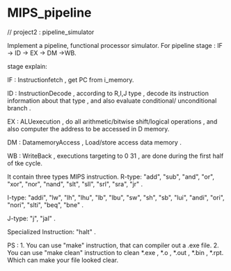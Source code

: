# MIPS_pipeline
  // project2 : pipeline_simulator

Implement a pipeline, functional processor simulator.
For pipeline stage : IF -> ID -> EX -> DM ->WB.

stage explain:

IF : Instructionfetch , get PC from i_memory.

ID : InstructionDecode , according to R,I,J type , decode its instruction 
	information about that type , and also evaluate conditional/
	unconditional branch .
	
EX : ALUexecution , do all arithmetic/bitwise shift/logical operations , and 
	also computer the address to be accessed in D memory.
	
DM : DatamemoryAccess , Load/store access data memory .

WB : WriteBack , executions targeting to $0~$31 , are done during the first half of tke cycle.



It contain three types MIPS instruction.
  R-type:
	"add", "sub", "and", "or", "xor", "nor", "nand", "slt",
	"sll", "srl", "sra", "jr" .
	
  I-type:
	"addi", "lw", "lh", "lhu", "lb", "lbu", "sw", "sh",
	"sb", "lui", "andi", "ori", "nori", "slti", "beq", "bne" .
	
  J-type:
	"j", "jal" .
	
  Specialized Instruction: 
	"halt" .


PS : 1. You can use "make" instruction, that can compiler out a .exe file.
     2. You can use "make clean" instruction to clean *.exe , *.o , *.out , *.bin , *.rpt.
	Which can make your file looked clear.
